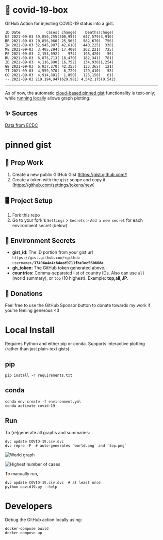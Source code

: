 # 🏥 covid-19-box

GitHub Action for injecting COVID-19 status into a gist.

```
ID Date            Cases( change)    Deaths(chnge)
US 2021-09-03 39,850,255(300,957)   647,579(3,910)
BR 2021-09-03 20,856,060( 25,565)   582,670(  756)
IN 2021-09-03 32,945,907( 42,618)   440,225(  330)
ME 2021-09-03  3,405,294( 17,409)   262,221(  725)
PE 2021-09-03  2,153,092(    974)   198,420(   56)
RU 2021-09-03  6,875,713( 18,470)   182,341(  781)
ID 2021-09-03  4,116,890( 16,752)   134,930(1,254)
GB 2021-09-03  6,937,270( 42,355)   133,365(  121)
IT 2021-09-03  4,559,970(  6,729)   129,410(   58)
CO 2021-09-03  4,914,881(  1,850)   125,158(   61)
-- 2021-09-02 219,194,947(629,981) 4,542,175(9,542)
```

---

As of now, the automatic [cloud-based pinned gist](#pinned-gist) functionality is text-only;
while [running locally](#local-install) allows graph plotting.

## ✨ Sources

[Data from ECDC](https://www.ecdc.europa.eu/en/publications-data/download-todays-data-geographic-distribution-covid-19-cases-worldwide)

# pinned gist

## 🎒 Prep Work
1. Create a new public GitHub Gist (https://gist.github.com/)
1. Create a token with the `gist` scope and copy it. (https://github.com/settings/tokens/new)

## 🖥 Project Setup
1. Fork this repo
1. Go to your fork's `Settings` > `Secrets` > `Add a new secret` for each environment secret (below)

## 🤫 Environment Secrets
- **gist_id:** The ID portion from your gist url `https://gist.github.com/<github username>/`**`37496a4e4c84aed9711fbe3ec560888a`**.
- **gh_token:** The GitHub token generated above.
- **countries:** Comma-separated list of country IDs. Also can use `all` (world summary), or `top` (10 highest). Example: **top,all,JP**.

## 💸 Donations

Feel free to use the GitHub Sponsor button to donate towards my work if you're feeling generous <3

# Local Install

Requires Python and either pip or conda. Supports interactive plotting (rather than just plain-text gists).

## pip

```
pip install -r requirements.txt
```

## conda

```
conda env create -f environment.yml
conda activate covid-19
```

## Run

To (re)generate all graphs and summaries:

```
dvc update COVID-19.csv.dvc
dvc repro -P  # auto-generates `world.png` and `top.png`
```

![World graph](world.png)

![Highest number of cases](top.png)

To manually run,

```
dvc update COVID-19.csv.dvc  # at least once
python covid19.py --help
```

# Developers

Debug the GitHub action locally using:

```
docker-compose build
docker-compose up
```
